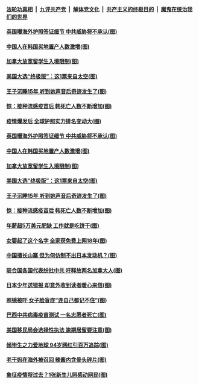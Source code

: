 ####  [法轮功真相](../../../../basic/blob/master/README.md?t=10250502) &nbsp;|&nbsp; [九评共产党](../../../../9ping.md/blob/master/README.md?t=10250502) &nbsp;|&nbsp; [解体党文化](../../../../jtdwh.md/blob/master/README.md?t=10250502)  &nbsp;|&nbsp; [共产主义的终极目的](../../../../gczydzjmd.md/blob/master/README.md?t=10250502) &nbsp;|&nbsp; [魔鬼在统治我们的世界](../../../../mgztzwmdsj.md/blob/master/README.md?t=10250502) 

#### [英国曝海外护照签证细节 中共威胁将不承认(图)](../pages/p3/950215.md?t=10250502) 

#### [中国人在韩国买地置产人数激增(图)](../pages/p3/950212.md?t=10250502) 

#### [加拿大放宽留学生入境限制(图)](../pages/p3/950213.md?t=10250502) 

#### [美国大选“终极版”：这1票来自太空(图)](../pages/p3/950189.md?t=10250502) 

#### [王子沉睡15年 听到她声音后奇迹发生了(图)](../pages/p3/950176.md?t=10250502) 

#### [惊：接种流感疫苗后 韩死亡人数不断增加(图)](../pages/p3/950160.md?t=10250502) 

#### [疫情爆发后 全球护照实力排名变动大(图)](../pages/p3/950304.md?t=10250502) 

#### [英国曝海外护照签证细节 中共威胁将不承认(图)](../pages/p3/950215.md?t=10250502) 

#### [中国人在韩国买地置产人数激增(图)](../pages/p3/950212.md?t=10250502) 

#### [加拿大放宽留学生入境限制(图)](../pages/p3/950213.md?t=10250502) 

#### [美国大选“终极版”：这1票来自太空(图)](../pages/p3/950189.md?t=10250502) 

#### [王子沉睡15年 听到她声音后奇迹发生了(图)](../pages/p3/950176.md?t=10250502) 

#### [惊：接种流感疫苗后 韩死亡人数不断增加(图)](../pages/p3/950160.md?t=10250502) 


#### [年薪超5万美元肥缺 工作就是吃饼干(图)](../pages/p3/950121.md?t=10250502) 

#### [女婴起了这个名字 全家获免费上网18年(图)](../pages/p3/950091.md?t=10250502) 

#### [中国擅长山寨 但为何仿制不出日本发动机？(图)](../pages/p3/950087.md?t=10250502) 

#### [联合国各国代表纷批中共 吁释放两名加拿大人(图)](../pages/p3/950073.md?t=10250502) 

#### [日本少年送错报 却意外收到读者暖心来信(图)](../pages/p3/950004.md?t=10250502) 

#### [照镜被吓 女子脸盲症“连自己都记不住”(图)](../pages/p3/950040.md?t=10250502) 

#### [巴西中共病毒疫苗测试 一名志愿者死亡(图)](../pages/p3/949999.md?t=10250502) 

#### [美国移民局会选择性执法 逾期居留要注意(图)](../pages/p3/949996.md?t=10250502) 

#### [倾毕生之力爱地球 94岁网红引百万追踪(图)](../pages/p3/949969.md?t=10250502) 


#### [老干妈在海外被召回 辣酱内含骨头碎片(图)](../pages/p3/949970.md?t=10250502) 

#### [象征疫情将过去？1张新生儿照感动网民(图)](../pages/p3/949929.md?t=10250502) 

